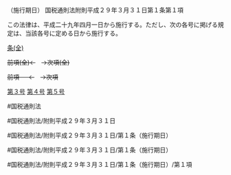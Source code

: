 （施行期日）
国税通則法附則平成２９年３月３１日第１条第１項

この法律は、平成二十九年四月一日から施行する。ただし、次の各号に掲げる規定は、当該各号に定める日から施行する。

[条(全)](国税通則法＿＿＿＿附則平成２９年３月３１日第１条_.md)

~~前項(全)←~~　~~→次項(全)~~

~~前項 　 ←~~　~~→次項~~

[第３号](国税通則法＿＿＿＿附則平成２９年３月３１日第１条第１項第３号.md)  [第４号](国税通則法＿＿＿＿附則平成２９年３月３１日第１条第１項第４号.md)  [第５号](国税通則法＿＿＿＿附則平成２９年３月３１日第１条第１項第５号.md)  

#国税通則法

#国税通則法/附則平成２９年３月３１日

#国税通則法/附則平成２９年３月３１日/第１条（施行期日）

#国税通則法/附則平成２９年３月３１日/第１条（施行期日）

#国税通則法/附則平成２９年３月３１日/第１条（施行期日）/第１項

